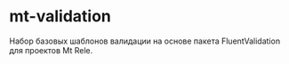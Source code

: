 # mt-validation
Набор базовых шаблонов валидации на основе пакета FluentValidation для проектов Mt Rele.

